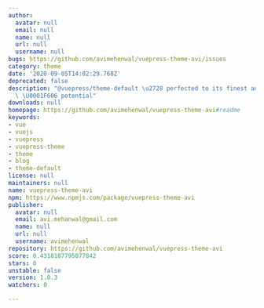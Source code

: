 ```yaml
---
author:
  avatar: null
  email: null
  name: null
  url: null
  username: null
bugs: https://github.com/avimehenwal/vuepress-theme-avi/issues
category: theme
date: '2020-09-05T14:02:29.768Z'
deprecated: false
description: "@vuepress/theme-default \u2728 perfected to its finest and greatest\
  \ \U0001F606 potential"
downloads: null
homepage: https://github.com/avimehenwal/vuepress-theme-avi#readme
keywords:
- vue
- vuejs
- vuepress
- vuepress-theme
- theme
- blog
- theme-default
license: null
maintainers: null
name: vuepress-theme-avi
npm: https://www.npmjs.com/package/vuepress-theme-avi
publisher:
  avatar: null
  email: avi.mehanwal@gmail.com
  name: null
  url: null
  username: avimehenwal
repository: https://github.com/avimehenwal/vuepress-theme-avi
score: 0.4318187795077842
stars: 0
unstable: false
version: 1.0.3
watchers: 0

---
```


